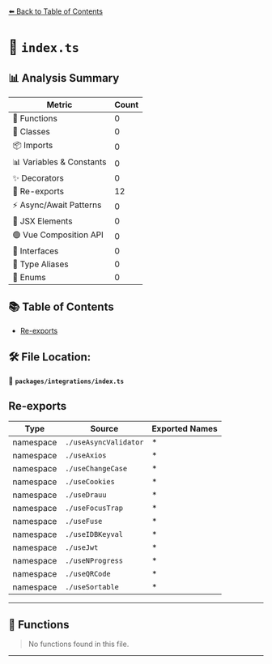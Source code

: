 [⬅️ Back to Table of Contents](../../index.md)

# 📄 `index.ts`

## 📊 Analysis Summary

| Metric | Count |
|--------|-------|
| 🔧 Functions | 0 |
| 🧱 Classes | 0 |
| 📦 Imports | 0 |
| 📊 Variables & Constants | 0 |
| ✨ Decorators | 0 |
| 🔄 Re-exports | 12 |
| ⚡ Async/Await Patterns | 0 |
| 💠 JSX Elements | 0 |
| 🟢 Vue Composition API | 0 |
| 📐 Interfaces | 0 |
| 📑 Type Aliases | 0 |
| 🎯 Enums | 0 |

## 📚 Table of Contents

- [Re-exports](#re-exports)

## 🛠️ File Location:
📂 **`packages/integrations/index.ts`**

## Re-exports

| Type | Source | Exported Names |
|------|--------|----------------|
| namespace | `./useAsyncValidator` | * |
| namespace | `./useAxios` | * |
| namespace | `./useChangeCase` | * |
| namespace | `./useCookies` | * |
| namespace | `./useDrauu` | * |
| namespace | `./useFocusTrap` | * |
| namespace | `./useFuse` | * |
| namespace | `./useIDBKeyval` | * |
| namespace | `./useJwt` | * |
| namespace | `./useNProgress` | * |
| namespace | `./useQRCode` | * |
| namespace | `./useSortable` | * |


---

## 🔧 Functions

> No functions found in this file.


---